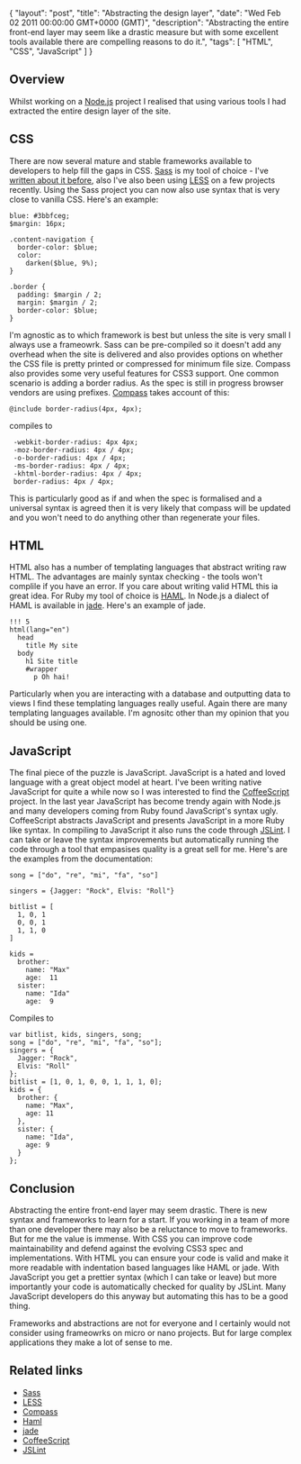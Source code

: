 {
  "layout": "post",
  "title": "Abstracting the design layer",
  "date": "Wed Feb 02 2011 00:00:00 GMT+0000 (GMT)",
  "description": "Abstracting the entire front-end layer may seem like a drastic measure but with some excellent tools available there are compelling reasons to do it.",
  "tags": [
    "HTML",
    "CSS",
    "JavaScript"
  ]
}

## Overview

Whilst working on a [Node.js][1] project I realised that using various tools I had extracted the entire design layer of the site. 

## CSS

There are now several mature and stable frameworks available to developers to help fill the gaps in CSS. [Sass][3] is my tool of choice - I've [written about it before][2], also I've also been using [LESS][4] on a few projects recently. Using the Sass project you can now also use syntax that is very close to vanilla CSS. Here's an example:

    blue: #3bbfceg;
    $margin: 16px;

    .content-navigation {
      border-color: $blue;
      color:
        darken($blue, 9%);
    }

    .border {
      padding: $margin / 2;
      margin: $margin / 2;
      border-color: $blue;
    }

I'm agnostic as to which framework is best but unless the site is very small I always use a frameowrk. Sass can be pre-compiled so it doesn't add any overhead when the site is delivered and also provides options on whether the CSS file is pretty printed or compressed for minimum file size. Compass also provides some very useful features for CSS3 support. One common scenario is adding a border radius. As the spec is still in progress browser vendors are using prefixes. [Compass][5] takes account of this:

    @include border-radius(4px, 4px);

compiles to 

     -webkit-border-radius: 4px 4px;
     -moz-border-radius: 4px / 4px;
     -o-border-radius: 4px / 4px;
     -ms-border-radius: 4px / 4px;
     -khtml-border-radius: 4px / 4px;
     border-radius: 4px / 4px; 

This is particularly good as if and when the spec is formalised and a universal syntax is agreed then it is very likely that compass will be updated and you won't need to do anything other than regenerate your files.

## HTML

HTML also has a number of templating languages that abstract writing raw HTML. The advantages are mainly syntax checking - the tools won't complile if you have an error. If you care about writing valid HTML this ia great idea. For Ruby my tool of choice is [HAML][6]. In Node.js a dialect of HAML is available in [jade][7]. Here's an example of jade.

    !!! 5
    html(lang="en")
      head
        title My site
      body
        h1 Site title
        #wrapper
          p Oh hai!

Particularly when you are interacting with a database and outputting data to views I find these templating languages really useful. Again there are many templating languages available. I'm agnositc other than my opinion that you should be using one. 

## JavaScript

The final piece of the puzzle is JavaScript. JavaScript is a hated and loved language with a great object model at heart. I've been writing native JavaScript for quite a while now so I was interested to find the [CoffeeScript][8] project. In the last year JavaScript has become trendy again with Node.js and many developers coming from Ruby found JavaScript's syntax ugly. CoffeeScript abstracts JavaScript and presents JavaScript in a more Ruby like syntax. In compiling to JavaScript it also runs the code through [JSLint][9]. I can take or leave the syntax improvements but automatically running the code through a tool that empasises quality is a great sell for me. Here's are the examples from the documentation:

    song = ["do", "re", "mi", "fa", "so"]

    singers = {Jagger: "Rock", Elvis: "Roll"}

    bitlist = [
      1, 0, 1
      0, 0, 1
      1, 1, 0
    ]

    kids =
      brother:
        name: "Max"
        age:  11
      sister:
        name: "Ida"
        age:  9

Compiles to

    var bitlist, kids, singers, song;
    song = ["do", "re", "mi", "fa", "so"];
    singers = {
      Jagger: "Rock",
      Elvis: "Roll"
    };
    bitlist = [1, 0, 1, 0, 0, 1, 1, 1, 0];
    kids = {
      brother: {
        name: "Max",
        age: 11
      },
      sister: {
        name: "Ida",
        age: 9
      }
    };

## Conclusion

Abstracting the entire front-end layer may seem drastic. There is new syntax and frameworks to learn for a start. If you working in a team of more than one developer there may also be a reluctance to move to frameworks. But for me the value is immense. With CSS you can improve code maintainability and defend against the evolving CSS3 spec and implementations. With HTML you can ensure your code is valid and make it more readable with indentation based languages like HAML or jade. With JavaScript you get a prettier syntax (which I can take or leave) but more importantly your code is automatically checked for quality by JSLint. Many JavaScript developers do this anyway but automating this has to be a good thing. 

Frameworks and abstractions are not for everyone and I certainly would not consider using frameowrks on micro or nano projects. But for large complex applications they make a lot of sense to me.

## Related links

* [Sass][3]
* [LESS][4]
* [Compass][5]
* [Haml][6]
* [jade][7]
* [CoffeeScript][8]
* [JSLint][9]

[1]: http://nodejs.org
[2]: http://shapeshed.com/sass-is-a-beautiful-thing/
[3]: http://sass-lang.com/ 
[4]: http://lesscss.org/
[5]: http://compass-style.org/
[6]: http://haml-lang.com/
[7]: http://jade-lang.com/
[8]: http://jashkenas.github.com/coffee-script/
[9]: http://www.jslint.com/
